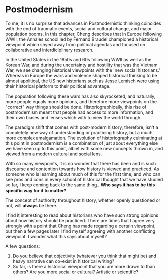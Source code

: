 #  Postmodernism 

To me, it is no surprise that advances in Postmodernistic thinking coincides with the end of traumatic events, social and cultural change, and major population booms. In this chapter, Cheng describes that in Europe following WWII, the Annales school led by Fernand Braudel championed a historical viewpoint which shyed away from political agendas and focused on collaborative and interdiciplinary research. 

In the United States in the 1950s and 60s following WWII as well as the Korean War, and during the uncertainty and hostility that was the Vietnam War, we see changing historical viewpoints with the 'new social historians.' Whereas in Europe the wars and violence shaped historical thinking to be almost apolitical, the US new historians such as Jesse Lemisch were using their historical platform to their political advantage. 

The population following these wars has also skyrocketed, and naturally, more people equals more opinions, and therefore more viewpoints on the "correct" way things should be done. Historiographically, this rise of postmodernism meant that people had access to more information, and their own biases and lenses which with to view the world through. 

The paradigm shift that comes with post-modern history, therefore, isn't a completely new way of understanding or practicing history, but a much more complex amalgamation. The evolution of historiography culminating at this point in postmodernism is a combination of just about everything else we have seen up to this point, albiet with some new concepts thrown in, and viewed from a modern cultural and social lens. 

With so many viewpoints, it is no wonder that there has been and is such discourse and contention towards how history is viewed and practiced. As someone who is learning about much of this for the first time, and who can see pros and cons in every school of historical thought that we have studied so far, I keep coming back to the same thing...**Who says it has to be this specific way for it to matter?** 

The concept of authority throughout history, whether openly questioned or not, will **always** be there. 

I find it interesting to read about historians who have such strong opinions about how history should be practiced. There are times that I agree very strongly with a point that Cheng has made regarding a certain viewpoint, but then a few pages later I find myself agreeing with another conflicting viewpoint. I wonder what this says about myself? 

A few questions:
1. Do you believe that objectivity (whatever you think that might be) and heavy narrative can co-exist in historical writing? 
2. So far, is there a historical viewpoint that you are more drawn to than others? Are you more social or cultural? Artistic or scientific?
